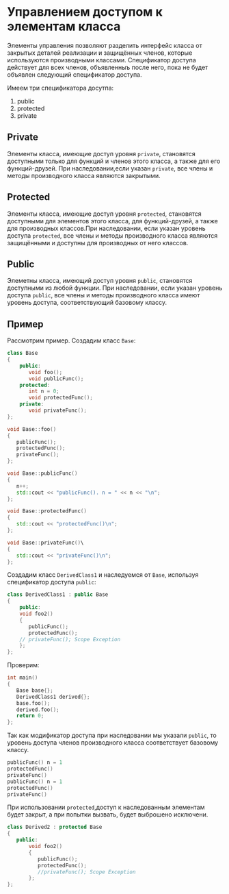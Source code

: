 # Управлением доступом к элементам класса

Элементы управления позволяют разделить интерфейс класса от закрытых деталей 
реализации и защищённых членов, которые используются производными классами. 
Спецификатор доступа действует для всех членов, объявленныъ после него, пока не будет объявлен следующий спецификатор доступа.

Имеем три спецификатора досутпа:
1. public
2. protected
3. private

## Private
Элементы класса, имеющие доступ уровня `private`, становятся доступными только для
функций и членов этого класса, а также для его функций-друзей.
При наследовании,если указан `private`, все члены и методы производного класса
являются закрытыми.

## Protected

Элементы класса, имеющие доступ уровня `protected`, становятся доступными 
для элементов этого класса, для функций-друзей, а также для производных классов.При наследовании, если указан уровень доступа `protected`, все члены и методы производного класса являются защищёнными и доступны для производных от него классов.


## Public

Элеметны класса, имеющий доступ уровня `public`, становятся доступными из любой функции.
При наследовании, если указан уровень доступа `public`, все члены и методы производного класса имеют уровень доступа, соответствующий базовому классу.

## Пример

Рассмотрим пример. Создадим класс `Base`:
```cpp
class Base
{
    public:
       void foo();
       void publicFunc();
    protected:
       int n = 0;
       void protectedFunc();
    private:
       void privateFunc();
};

void Base::foo()
{
   publicFunc();
   protectedFunc();
   privateFunc();
};

void Base::publicFunc()
{
   n++;
   std::cout << "publicFunc(). n = " << n << "\n";
};

void Base::protectedFunc()
{
   std::cout << "protectedFunc()\n";
};

void Base::privateFunc()\
{
   std::cout << "privateFunc()\n";
};
```

Создадим класс `DerivedClass1` и наследуемся от `Base`, используя спецификатор
доступа `public`:

```cpp
class DerivedClass1 : public Base
{
    public:
    void foo2()
    {
       publicFunc();
       protectedFunc();
    // privateFunc(); Scope Exception 
    };
};
```

Проверим:

```cpp
int main()
{
   Base base{};
   DerivedClass1 derived{};
   base.foo();
   derived.foo();
   return 0;
};
```

Так как модификатор доступа при наследовании мы указали `public`, то 
уровень доступа членов производного класса соответствует базовому классу.

```cpp
publicFunc() n = 1
protectedFunc()
privateFunc()
publicFunc() n = 1
protectedFunc()
privateFunc()
```

При использовании `protected`,доступ к наследованным элементам будет закрыт,
а при попытки вызвать, будет выброшено исключени.

```cpp
class Derived2 : protected Base
{
   public:
       void foo2()
       {
          publicFunc();
          protectedFunc();
          //privateFunc(); Scope Exception
       };
};
```
